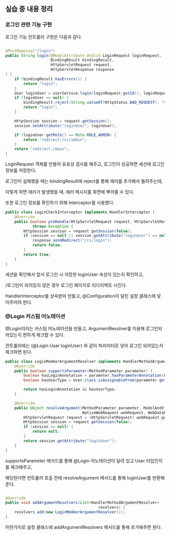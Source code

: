 ## 실습 중 내용 정리

### 로그인 관련 기능 구현

로그인 기능 컨트롤러 구현은 다음과 같다.

```java

@PostMapping("/login")
public String login(@ModelAttribute @Valid LoginRequest loginRequest,
                    BindingResult bindingResult,
                    HttpServletRequest request,
                    HttpServletResponse response
) {
    if (bindingResult.hasErrors()) {
        return "login";
    }
    User loginUser = userService.login(loginRequest.getId(), loginRequest.getPassword());
    if (loginUser == null) {
        bindingResult.reject(String.valueOf(HttpStatus.BAD_REQUEST), "아이디 또는 비밀번호가 일치하지 않습니다.");
        return "login";
    }

    HttpSession session = request.getSession();
    session.setAttribute("loginUser", loginUser);

    if (loginUser.getRole() == Role.ROLE_ADMIN) {
        return "redirect:/cs/admin";
    }
    return "redirect:/main";
}
```

LoginRequest 객체를 만들어 유효성 검사를 해주고, 로그인이 성공하면 세션에 로그인 정보를 저장한다.

로그인이 실패했을 때는 bindingResult에 reject를 통해 에러를 추가해서 돌려주는데,

이렇게 하면 에러가 발생했을 때, 에러 메시지를 화면에 뿌려줄 수 있다.

또한 로그인 정보를 확인하기 위해 Interceptor를 사용했다.

```java
public class LoginCheckInterceptor implements HandlerInterceptor {
    @Override
    public boolean preHandle(HttpServletRequest request, HttpServletResponse response, Object handler)
            throws Exception {
        HttpSession session = request.getSession(false);
        if (session == null || session.getAttribute("loginUser") == null) {
            response.sendRedirect("/cs/login");
            return false;
        }
        return true;
    }
}
```

세션을 확인해서 앞서 로그인 시 저장한 loginUser 속성이 있는지 확인하고,

/로그인이 되어있지 않은 경우 로그인 페이지로 리다이렉트 시킨다.

HandlerInterceptor를 상속받아 만들고, @Configuration이 달린 설정 클래스에 넣어주어야 한다.

### @Login 커스텀 어노테이션

@Login이라는 커스텀 어노테이션을 만들고, ArgumentResolver를 이용해 로그인되어있는지 편하게 체크할 수 있다.

컨트롤러에는 (@Login User loginUser) 와 같이 파라미터로 넣어 로그인 되어있는지 체크하면 된다.

```java
public class LoginMemberArgumentResolver implements HandlerMethodArgumentResolver {
    @Override
    public boolean supportsParameter(MethodParameter parameter) {
        boolean hasLoginAnnotation = parameter.hasParameterAnnotation(Login.class);
        boolean hasUserType = User.class.isAssignableFrom(parameter.getParameterType());

        return hasLoginAnnotation && hasUserType;
    }

    @Override
    public Object resolveArgument(MethodParameter parameter, ModelAndViewContainer mavContainer,
                                  NativeWebRequest webRequest, WebDataBinderFactory binderFactory) throws Exception {
        HttpServletRequest request = (HttpServletRequest) webRequest.getNativeRequest();
        HttpSession session = request.getSession(false);
        if (session == null) {
            return null;
        }
        return session.getAttribute("loginUser");
    }
}
```

supportsParameter 메서드를 통해 @Login 어노테이션이 달려 있고 User 타입인지를 체크해주고,

해당된다면 컨트롤러 호출 전에 resolveArgument 메서드를 통해 loginUser를 반환해준다.

```java

@Override
public void addArgumentResolvers(List<HandlerMethodArgumentResolver>
                                         resolvers) {
    resolvers.add(new LoginMemberArgumentResolver());
}
```

마찬가지로 설정 클래스에 addArgumentResolvers 메서드를 통해 추가해주면 된다.